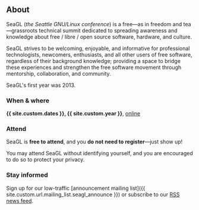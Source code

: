 ## About

SeaGL (_the Seattle GNU/Linux conference_) is a free—as in freedom and
tea—grassroots technical summit dedicated to spreading awareness and
knowledge about free / libre / open source software, hardware, and culture.

SeaGL strives to be welcoming, enjoyable, and informative for professional
technologists, newcomers, enthusiasts, and all other users of free software,
regardless of their background knowledge; providing a space to bridge these
experiences and strengthen the free software movement through mentorship,
collaboration, and community.

SeaGL's first year was 2013.

### When & where

**{{ site.custom.dates }}, {{ site.custom.year }}**, [online]

### Attend

SeaGL is **free to attend**, and you **do not need to register**—just show up!

You may attend SeaGL without identifying yourself, and you are encouraged to do
so to protect your privacy.

<!--
You may optionally [register]({{ site.custom.url.register }}). This gives us
more accurate estimates of attendance, which help us raise money for the
conference. The registration system is free / libre / open source software and
we promise to protect your data.
-->

[online]: /news/2021/06/08/format-2021

### Stay informed

Sign up for our low-traffic
[announcement mailing list]({{ site.custom.url.mailing_list.seagl_announce }})
or subscribe to our [RSS news feed](/feed.xml).
